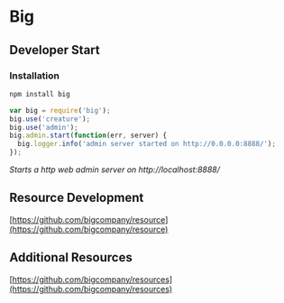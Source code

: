 # Big

## Developer Start

### Installation

```bash
npm install big
```

```js
var big = require('big');
big.use('creature');
big.use('admin');
big.admin.start(function(err, server) {
  big.logger.info('admin server started on http://0.0.0.0:8888/');
});
```

*Starts a http web admin server on http://localhost:8888/*

## Resource Development

[https://github.com/bigcompany/resource](https://github.com/bigcompany/resource)

## Additional Resources

[https://github.com/bigcompany/resources](https://github.com/bigcompany/resources)